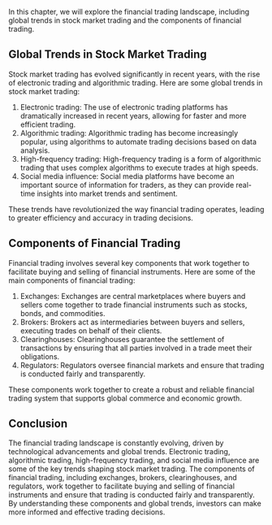 
In this chapter, we will explore the financial trading landscape, including global trends in stock market trading and the components of financial trading.

Global Trends in Stock Market Trading
-------------------------------------

Stock market trading has evolved significantly in recent years, with the rise of electronic trading and algorithmic trading. Here are some global trends in stock market trading:

1. Electronic trading: The use of electronic trading platforms has dramatically increased in recent years, allowing for faster and more efficient trading.
2. Algorithmic trading: Algorithmic trading has become increasingly popular, using algorithms to automate trading decisions based on data analysis.
3. High-frequency trading: High-frequency trading is a form of algorithmic trading that uses complex algorithms to execute trades at high speeds.
4. Social media influence: Social media platforms have become an important source of information for traders, as they can provide real-time insights into market trends and sentiment.

These trends have revolutionized the way financial trading operates, leading to greater efficiency and accuracy in trading decisions.

Components of Financial Trading
-------------------------------

Financial trading involves several key components that work together to facilitate buying and selling of financial instruments. Here are some of the main components of financial trading:

1. Exchanges: Exchanges are central marketplaces where buyers and sellers come together to trade financial instruments such as stocks, bonds, and commodities.
2. Brokers: Brokers act as intermediaries between buyers and sellers, executing trades on behalf of their clients.
3. Clearinghouses: Clearinghouses guarantee the settlement of transactions by ensuring that all parties involved in a trade meet their obligations.
4. Regulators: Regulators oversee financial markets and ensure that trading is conducted fairly and transparently.

These components work together to create a robust and reliable financial trading system that supports global commerce and economic growth.

Conclusion
----------

The financial trading landscape is constantly evolving, driven by technological advancements and global trends. Electronic trading, algorithmic trading, high-frequency trading, and social media influence are some of the key trends shaping stock market trading. The components of financial trading, including exchanges, brokers, clearinghouses, and regulators, work together to facilitate buying and selling of financial instruments and ensure that trading is conducted fairly and transparently. By understanding these components and global trends, investors can make more informed and effective trading decisions.

